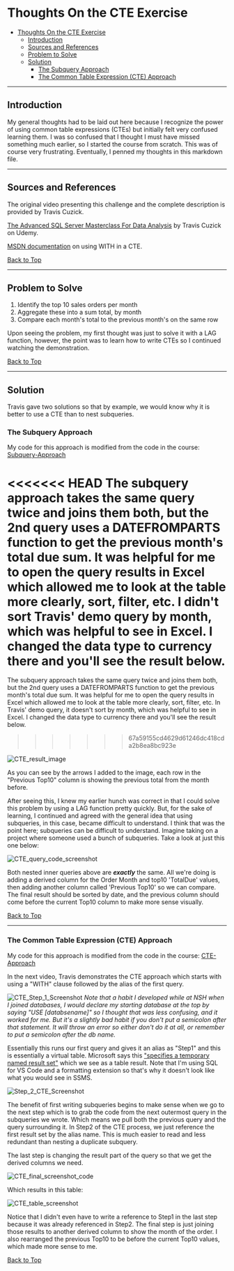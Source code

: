 # Thoughts On the CTE Exercise

<!-- TOC -->

- [Thoughts On the CTE Exercise](#thoughts-on-the-cte-exercise)
  - [Introduction](#introduction)
  - [Sources and References](#sources-and-references)
  - [Problem to Solve](#problem-to-solve)
  - [Solution](#solution)
    - [The Subquery Approach](#the-subquery-approach)
    - [The Common Table Expression (CTE) Approach](#the-common-table-expression-cte-approach)

<!-- /TOC -->

---

## Introduction

My general thoughts had to be laid out here because I recognize the power of using common table expressions (CTEs) but initially felt very confused learning them. I was so confused that I thought I must have missed something much earlier, so I started the course from scratch. This was of course very frustrating. Eventually, I penned my thoughts in this markdown file.

---

## Sources and References

The original video presenting this challenge and the complete description is provided by Travis Cuzick.

[The Advanced SQL Server Masterclass For Data Analysis](https://www.udemy.com/course/advanced-sql-server-masterclass-for-data-analysis/) by Travis Cuzick on Udemy.

[MSDN documentation](https://docs.microsoft.com/en-us/sql/t-sql/queries/with-common-table-expression-transact-sql?view=sql-server-ver15) on using WITH in a CTE.

[Back to Top](#thoughts-on-the-cte-exercise)

---

## Problem to Solve

1. Identify the top 10 sales orders per month
2. Aggregate these into a sum total, by month
3. Compare each month's total to the previous month's on the same row

Upon seeing the problem, my first thought was just to solve it with a LAG function, however, the point was to learn how to write CTEs so I continued watching the demonstration.

[Back to Top](#thoughts-on-the-cte-exercise)

---

## Solution

Travis gave two solutions so that by example, we would know why it is better to use a CTE than to nest subqueries.


### The Subquery Approach

My code for this approach is modified from the code in the course: [Subquery-Approach](../Videos/29-CTEs_Part_1_of_2-Using_Subquery_Approach.sql)

<<<<<<< HEAD
The subquery approach takes the same query twice and joins them both, but the 2nd query uses a DATEFROMPARTS function to get the previous month's total due sum. It was helpful for me to open the query results in Excel which allowed me to look at the table more clearly, sort, filter, etc. I didn't sort Travis' demo query by month, which was helpful to see in Excel. I changed the data type to currency there and you'll see the result below.
=======
The subquery approach takes the same query twice and joins them both, but the 2nd query uses a DATEFROMPARTS function to get the previous month's total due sum. It was helpful for me to open the query results in Excel which allowed me to look at the table more clearly, sort, filter, etc. In Travis' demo query, it doesn't sort by month, which was helpful to see in Excel. I changed the data type to currency there and you'll see the result below.
>>>>>>> 67a59155cd4629d61246dc418cda2b8ea8bc923e

![CTE_result_image](../img/CTE_.png)

As you can see by the arrows I added to the image, each row in the "Previous Top10" column is showing the previous total from the month before.

After seeing this, I knew my earlier hunch was correct in that I could solve this problem by using a LAG function pretty quickly. But, for the sake of learning, I continued and agreed with the general idea that using subqueries, in this case, became difficult to understand. I think that was the point here; subqueries can be difficult to understand. Imagine taking on a project where someone used a bunch of subqueries. Take a look at just this one below:

![CTE_query_code_screenshot](../img/CTE_%20002.png)

Both nested inner queries above are _**exactly**_ the same. All we're doing is adding a derived column for the Order Month and top10 'TotalDue' values, then adding another column called 'Previous Top10' so we can compare. The final result should be sorted by date, and the previous column should come before the current Top10 column to make more sense visually.

[Back to Top](#thoughts-on-the-cte-exercise)

---

### The Common Table Expression (CTE) Approach

My code for this approach is modified from the code in the course: [CTE-Approach](../Videos/29-CTEs_Part_2_of_2-Using_Common_Data_Expression.sql)

In the next video, Travis demonstrates the CTE approach which starts with using a "WITH" clause followed by the alias of the first query.

![CTE_Step_1_Screenshot](../img/CTE_%20003.png)
*Note that a habit I developed while at NSH when I joined databases, I would declare my starting database at the top by saying "USE \[databsename\]" so I thought that was less confusing, and it worked for me. But it's a slightly bad habit if you don't put a semicolon after that statement. It will throw an error so either don't do it at all, or remember to put a semicolon after the db name.*

Essentially this runs our first query and gives it an alias as "Step1" and this is essentially a virtual table. Microsoft says this ["specifies a temporary named result set"](https://docs.microsoft.com/en-us/sql/t-sql/queries/with-common-table-expression-transact-sql?view=sql-server-ver15) which we see as a table result. Note that I'm using SQL for VS Code and a formatting extension so that's why it doesn't look like what you would see in SSMS.

![Step_2_CTE_Screenshot](../img/CTE_%20004.png)

The benefit of first writing subqueries begins to make sense when we go to the next step which is to grab the code from the next outermost query in the subqueries we wrote. Which means we pull both the previous query and the query surrounding it. In Step2 of the CTE process, we just reference the first result set by the alias name. This is much easier to read and less redundant than nesting a duplicate subquery.

The last step is changing the result part of the query so that we get the derived columns we need.

![CTE_final_screenshot_code](../img/CTE_%20005.png)

Which results in this table:

![CTE_table_screenshot](../img/CTE_%20006.png)

Notice that I didn't even have to write a reference to Step1 in the last step because it was already referenced in Step2. The final step is just joining those results to another derived column to show the month of the order. I also rearranged the previous Top10 to be before the current Top10 values, which made more sense to me.

[Back to Top](#thoughts-on-the-cte-exercise)
